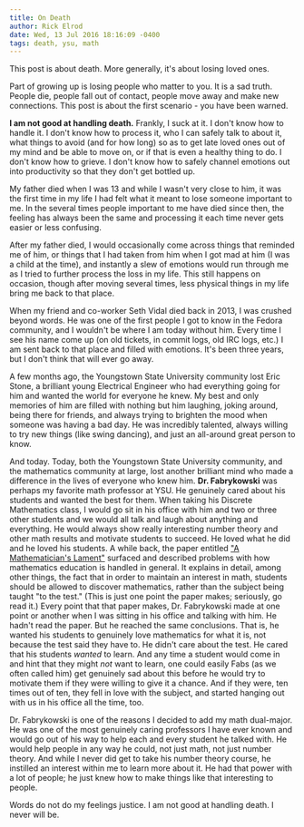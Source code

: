 ```yaml
---
title: On Death
author: Rick Elrod
date: Wed, 13 Jul 2016 18:16:09 -0400
tags: death, ysu, math
---
```


This post is about death. More generally, it's about losing loved ones.

Part of growing up is losing people who matter to you. It is a sad truth. People
die, people fall out of contact, people move away and make new connections. This
post is about the first scenario - you have been warned.

**I am not good at handling death.** Frankly, I suck at it. I don't know how to
handle it. I don't know how to process it, who I can safely talk to about it,
what things to avoid (and for how long) so as to get late loved ones out of my
mind and be able to move on, or if that is even a healthy thing to do. I don't
know how to grieve. I don't know how to safely channel emotions out into
productivity so that they don't get bottled up.

My father died when I was 13 and while I wasn't very close to him, it was the
first time in my life I had felt what it meant to lose someone important to
me. In the several times people important to me have died since then, the
feeling has always been the same and processing it each time never gets easier
or less confusing.

After my father died, I would occasionally come across things that reminded me
of him, or things that I had taken from him when I got mad at him (I was a child
at the time), and instantly a slew of emotions would run through me as I tried
to further process the loss in my life. This still happens on occasion, though
after moving several times, less physical things in my life bring me back to
that place.

When my friend and co-worker Seth Vidal died back in 2013, I was crushed beyond
words. He was one of the first people I got to know in the Fedora community, and
I wouldn't be where I am today without him. Every time I see his name come up
(on old tickets, in commit logs, old IRC logs, etc.) I am sent back to that
place and filled with emotions. It's been three years, but I don't think that
will ever go away.

A few months ago, the Youngstown State University community lost Eric Stone, a
brilliant young Electrical Engineer who had everything going for him and wanted
the world for everyone he knew. My best and only memories of him are filled with
nothing but him laughing, joking around, being there for friends, and always
trying to brighten the mood when someone was having a bad day. He was incredibly
talented, always willing to try new things (like swing dancing), and just an
all-around great person to know.

And today. Today, both the Youngstown State University community, and the
mathematics community at large, lost another brilliant mind who made a
difference in the lives of everyone who knew him. **Dr. Fabrykowski** was
perhaps my favorite math professor at YSU. He genuinely cared about his students
and wanted the best for them. When taking his Discrete Mathematics class, I
would go sit in his office with him and two or three other students and we would
all talk and laugh about anything and everything. He would always show really
interesting number theory and other math results and motivate students to
succeed. He loved what he did and he loved his students. A while back, the paper
entitled
["A Mathematician's Lament"](https://www.maa.org/external_archive/devlin/LockhartsLament.pdf)
surfaced and described problems with how mathematics education is handled in
general. It explains in detail, among other things, the fact that in order to
maintain an interest in math, students should be allowed to discover
mathematics, rather than the subject being taught "to the test." (This is just
one point the paper makes; seriously, go read it.) Every point that that paper
makes, Dr. Fabrykowski made at one point or another when I was sitting in his
office and talking with him. He hadn't read the paper. But he reached the same
conclusions. That is, he wanted his students to genuinely love mathematics for
what it is, not because the test said they have to. He didn't care about the
test. He cared that his students *wanted* to learn. And any time a student would
come in and hint that they might *not* want to learn, one could easily Fabs (as
we often called him) get genuinely sad about this before he would try to
motivate them if they were willing to give it a chance. And if they were, ten
times out of ten, they fell in love with the subject, and started hanging out
with us in his office all the time, too.

Dr. Fabrykowski is one of the reasons I decided to add my math dual-major. He
was one of the most genuinely caring professors I have ever known and would go
out of his way to help each and every student he talked with. He would help
people in any way he could, not just math, not just number theory. And while I
never did get to take his number theory course, he instilled an interest within
me to learn more about it. He had that power with a lot of people; he just knew
how to make things like that interesting to people.

Words do not do my feelings justice. I am not good at handling death. I never
will be.
